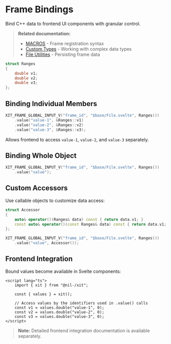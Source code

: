 # Frame Bindings

Bind C++ data to frontend UI components with granular control.

> **Related documentation:**
> - [MACROS](./05-MACROS.md) - Frame registration syntax
> - [Custom Types](./06-custom-types.md) - Working with complex data types
> - [File Utilities](./08-file-utilities.md) - Persisting frame data

```cpp
struct Ranges
{
    double v1;
    double v2;
    double v3;
};
```

## Binding Individual Members

```cpp
XIT_FRAME_GLOBAL_INPUT_V("frame_id", "$base/File.svelte", Ranges())
    .value("value-1", &Ranges::v1)
    .value("value-2", &Ranges::v2)
    .value("value-3", &Ranges::v3);
```

Allows frontend to access `value-1`, `value-2`, and `value-3` separately.

## Binding Whole Object

```cpp
XIT_FRAME_GLOBAL_INPUT_V("frame_id", "$base/File.svelte", Ranges())
    .value("value");
```

## Custom Accessors

Use callable objects to customize data access:

```cpp
struct Accessor
{
    auto& operator()(Ranges& data) const { return data.v1; }
    const auto& operator()(const Ranges& data) const { return data.v1; }
};

XIT_FRAME_GLOBAL_INPUT_V("frame_id", "$base/File.svelte", Ranges())
    .value("value", Accessor());
```

## Frontend Integration

Bound values become available in Svelte components:

```svelte
<script lang="ts">
    import { xit } from "@nil-/xit";

    const { values } = xit();
    
    // Access values by the identifiers used in .value() calls
    const v1 = values.double("value-1", 0);
    const v2 = values.double("value-2", 0);
    const v3 = values.double("value-3", 0);
</script>
```

> **Note:** Detailed frontend integration documentation is available separately.
